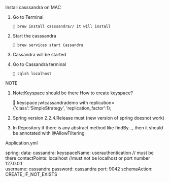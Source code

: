 Install casssandra on MAC

1)	Go to Terminal

		 brew install casssandra// it will install
2)	Start the casssandra

		 brew services start Cassandra
3)	Cassandra will be started 
4)	Go to Cassandra terminal

		 cqlsh localhost


NOTE

1)	Note:Keyspace should be there
How to create keyspace?

	 keyspace jwtcassandrademo with replication={'class':'SimpleStrategy', 'replication_factor':1};

2)	Spring version 2.2.4.Release must (new version of spring doesnot work)
3)	In Repository if there is any abstract method like findBy…, then it should be annotated with @AllowFiltering
 

Application.yml

spring:
  data:
    cassandra:
      keyspaceName: userauthentication     // must be there
      contactPoints: localhost 	//must not be localhost or port number 127.0.0.1     
      username: cassandra
      password: cassandra
      port: 9042
      schemaAction: CREATE_IF_NOT_EXISTS
